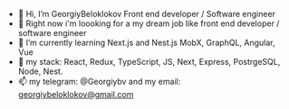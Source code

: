 - 👋 Hi, I’m GeorgiyBeloklokov Front end developer / Software engineer
- 👀 Right now i'm loooking for a my dream job like front end developer  / software engineer
- 🌱 I’m currently learning Next.js and Nest.js MobX, GraphQL, Angular, Vue
- 💞️ my stack: React, Redux, TypeScript, JS, Next, Express, PostrgeSQL, Node, Nest.
- 📫 my telegram: @Georgiybv and my email: georgiybeloklokov@gmail.com

<!---
GeorgiyBeloklokov/GeorgiyBeloklokov is a ✨ special ✨ repository because its `README.md` (this file) appears on your GitHub profile.
You can click the Preview link to take a look at your changes.
--->
